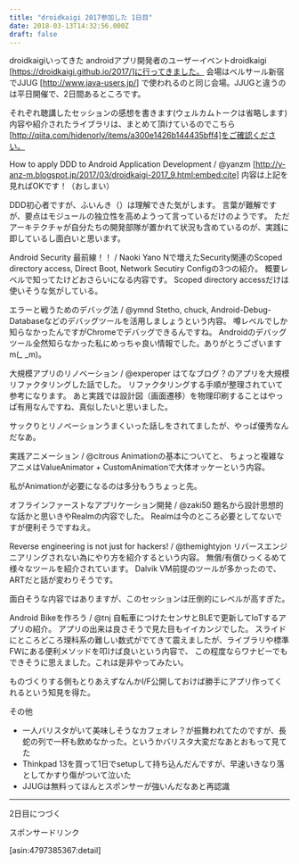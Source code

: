 ```yaml
---
title: "droidkaigi 2017参加した 1日目"
date: 2018-03-13T14:32:56.000Z
draft: false
---
```


droidkaigiいってきた
androidアプリ開発者のユーザーイベントdroidkaigi [https://droidkaigi.github.io/2017/]に行ってきました。
会場はベルサール新宿でJJUG [http://www.java-users.jp/]
で使われるのと同じ会場。JJUGと違うのは平日開催で、2日間あるところです。

それぞれ聴講したセッションの感想を書きます(ウェルカムトークは省略します)
内容や紹介されたライブラリは、まとめて頂けているのでこちら
[http://qiita.com/hidenorly/items/a300e1426b144435bff4]をご確認ください。

How to apply DDD to Android Application Development / @yanzm
[http://y-anz-m.blogspot.jp/2017/03/droidkaigi-2017_9.html:embed:cite]
内容は上記を見ればOKです！（おしまい）

DDD初心者ですが、ふいんき（）は理解できた気がします。
言葉が難解ですが、要点はモジュールの独立性を高めようって言っているだけのようです。
ただアーキテクチャが自分たちの開発部隊が置かれて状況も含めているのが、実践に即しているし面白いと思います。

Android Security 最前線！！ / Naoki Yano
Nで増えたSecurity関連のScoped directory access, Direct Boot, Network Secutiry
Configの3つの紹介。
概要レベルで知ってたけどおさらいになる内容です。
Scoped directory accessだけは使いそうな気がしている。

エラーと戦うためのデバッグ法 / @ymnd
Stetho, chuck, Android-Debug-Databaseなどのデバッグツールを活用しましょうという内容。
噂レベルでしか知らなかったんですがChromeでデバッグできるんですね。
Androidのデバッグツール全然知らなかった私にめっちゃ良い情報でした。ありがとうございますm(_ _m)。

大規模アプリのリノベーション / @experoper
はてなブログ？のアプリを大規模リファクタリングした話でした。
リファクタリングする手順が整理されていて参考になります。
あと実践では設計図（画面遷移）を物理印刷することはやっぱ有用なんですね、真似したいと思いました。

サックりとリノベーションうまくいった話しをされてましたが、やっぱ優秀なんだなあ。

実践アニメーション / @citrous
Animationの基本についてと、
ちょっと複雑なアニメはValueAnimator + CustomAnimationで大体オッケーという内容。

私がAnimationが必要になるのは多分もうちょっと先。

オフラインファーストなアプリケーション開発 / @zaki50
題名から設計思想的な話かと思いきやRealmの内容でした。
Realmは今のところ必要としてないですが便利そうですねえ。

Reverse engineering is not just for hackers! / @themightyjon
リバースエンジニアリングされない為にやり方を紹介するという内容。
無償/有償ひっくるめて様々なツールを紹介されています。
Dalvik VM前提のツールが多かったので、ARTだと話が変わりそうです。

面白そうな内容ではありますが、このセッションは圧倒的にレベルが高すぎた。

Android Bikeを作ろう / @tnj
自転車につけたセンサとBLEで更新してIoTするアプリの紹介。
アプリの出来は良さそうで見た目もイイカンジでした。
スライドにところどころ理科系の難しい数式がでてきて震えましたが、ライブラリや標準FWにある便利メソッドを叩けば良いという内容で、
この程度ならワナビーでもできそうに思えました。これは是非やってみたい。

ものづくりする側もとりあえずなんかI/F公開しておけば勝手にアプリ作ってくれるという知見を得た。

その他
 * 一人バリスタがいて美味しそうなカフェオレ？が振舞われてたのですが、長蛇の列で一杯も飲めなかった。というかバリスタ大変だなあとおもって見てた
 * Thinkpad 13を買って1日でsetupして持ち込んだんですが、早速いきなり落としてかすり傷がついて泣いた
 * JJUGは無料ってほんとスポンサーが強いんだなあと再認識


--------------------------------------------------------------------------------

2日目につづく

スポンサードリンク

[asin:4797385367:detail]
